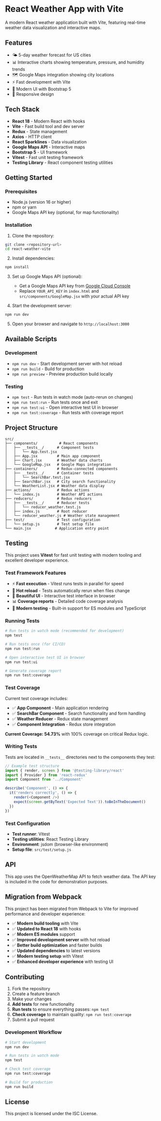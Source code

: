 # React Weather App with Vite

A modern React weather application built with Vite, featuring real-time weather data visualization and interactive maps.

## Features

- 🌤️ 5-day weather forecast for US cities
- 📊 Interactive charts showing temperature, pressure, and humidity trends
- 🗺️ Google Maps integration showing city locations
- ⚡ Fast development with Vite
- 🎨 Modern UI with Bootstrap 5
- 📱 Responsive design

## Tech Stack

- **React 18** - Modern React with hooks
- **Vite** - Fast build tool and dev server
- **Redux** - State management
- **Axios** - HTTP client
- **React Sparklines** - Data visualization
- **Google Maps API** - Interactive maps
- **Bootstrap 5** - UI framework
- **Vitest** - Fast unit testing framework
- **Testing Library** - React component testing utilities

## Getting Started

### Prerequisites

- Node.js (version 16 or higher)
- npm or yarn
- Google Maps API key (optional, for map functionality)

### Installation

1. Clone the repository:
```bash
git clone <repository-url>
cd react-weather-vite
```

2. Install dependencies:
```bash
npm install
```

3. Set up Google Maps API (optional):
   - Get a Google Maps API key from [Google Cloud Console](https://console.cloud.google.com/)
   - Replace `YOUR_API_KEY` in `index.html` and `src/components/GoogleMap.jsx` with your actual API key

4. Start the development server:
```bash
npm run dev
```

5. Open your browser and navigate to `http://localhost:3000`

## Available Scripts

### Development
- `npm run dev` - Start development server with hot reload
- `npm run build` - Build for production
- `npm run preview` - Preview production build locally

### Testing
- `npm test` - Run tests in watch mode (auto-rerun on changes)
- `npm run test:run` - Run tests once and exit
- `npm run test:ui` - Open interactive test UI in browser
- `npm run test:coverage` - Run tests with coverage report

## Project Structure

```
src/
├── components/          # React components
│   ├── __tests__/      # Component tests
│   │   └── App.test.jsx
│   ├── App.jsx         # Main app component
│   ├── Chart.jsx       # Weather data charts
│   └── GoogleMap.jsx   # Google Maps integration
├── containers/         # Redux-connected components
│   ├── __tests__/      # Container tests
│   │   └── SearchBar.test.jsx
│   ├── SearchBar.jsx   # City search functionality
│   └── WeatherList.jsx # Weather data display
├── actions/            # Redux actions
│   └── index.js        # Weather API actions
├── reducers/           # Redux reducers
│   ├── __tests__/      # Reducer tests
│   │   └── reducer_weather.test.js
│   ├── index.js        # Root reducer
│   └── reducer_weather.js # Weather state management
├── test/               # Test configuration
│   └── setup.js        # Test setup file
└── main.jsx           # Application entry point
```

## Testing

This project uses **Vitest** for fast unit testing with modern tooling and excellent developer experience.

### Test Framework Features

- ⚡ **Fast execution** - Vitest runs tests in parallel for speed
- 🔄 **Hot reload** - Tests automatically rerun when files change
- 🎨 **Beautiful UI** - Interactive test interface in browser
- 📊 **Coverage reports** - Detailed code coverage analysis
- 🧪 **Modern testing** - Built-in support for ES modules and TypeScript

### Running Tests

```bash
# Run tests in watch mode (recommended for development)
npm test

# Run tests once (for CI/CD)
npm run test:run

# Open interactive test UI in browser
npm run test:ui

# Generate coverage report
npm run test:coverage
```

### Test Coverage

Current test coverage includes:

- ✅ **App Component** - Main application rendering
- ✅ **SearchBar Component** - Search functionality and form handling
- ✅ **Weather Reducer** - Redux state management
- ✅ **Component Integration** - Redux store integration

**Current Coverage: 54.73%** with 100% coverage on critical Redux logic.

### Writing Tests

Tests are located in `__tests__` directories next to the components they test:

```javascript
// Example test structure
import { render, screen } from '@testing-library/react'
import { Provider } from 'react-redux'
import Component from '../Component'

describe('Component', () => {
  it('renders correctly', () => {
    render(<Component />)
    expect(screen.getByText('Expected Text')).toBeInTheDocument()
  })
})
```

### Test Configuration

- **Test runner**: Vitest
- **Testing utilities**: React Testing Library
- **Environment**: jsdom (browser-like environment)
- **Setup file**: `src/test/setup.js`

## API

This app uses the OpenWeatherMap API to fetch weather data. The API key is included in the code for demonstration purposes.

## Migration from Webpack

This project has been migrated from Webpack to Vite for improved performance and developer experience:

- ✅ **Modern build tooling** with Vite
- ✅ **Updated to React 18** with hooks
- ✅ **Modern ES modules** support
- ✅ **Improved development server** with hot reload
- ✅ **Better build optimization** and faster builds
- ✅ **Updated dependencies** to latest versions
- ✅ **Modern testing setup** with Vitest
- ✅ **Enhanced developer experience** with testing UI

## Contributing

1. Fork the repository
2. Create a feature branch
3. Make your changes
4. **Add tests** for new functionality
5. **Run tests** to ensure everything passes: `npm test`
6. **Check coverage** to maintain quality: `npm run test:coverage`
7. Submit a pull request

### Development Workflow

```bash
# Start development
npm run dev

# Run tests in watch mode
npm test

# Check test coverage
npm run test:coverage

# Build for production
npm run build
```

## License

This project is licensed under the ISC License.